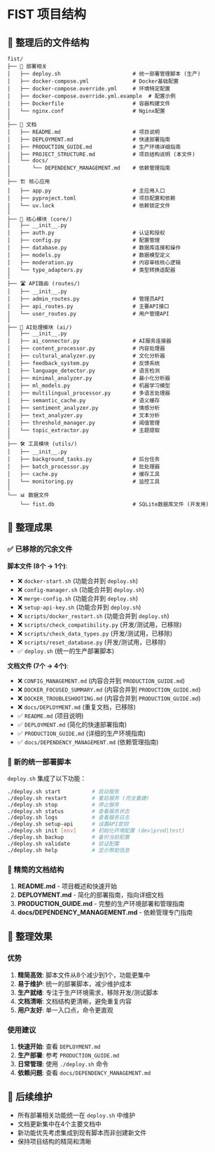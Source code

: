 # FIST 项目结构

## 📁 整理后的文件结构

```
fist/
├── 🚀 部署相关
│   ├── deploy.sh                       # 统一部署管理脚本 (生产)
│   ├── docker-compose.yml              # Docker基础配置
│   ├── docker-compose.override.yml     # 环境特定配置
│   ├── docker-compose.override.yml.example  # 配置示例
│   ├── Dockerfile                      # 容器构建文件
│   └── nginx.conf                      # Nginx配置
│
├── 📖 文档
│   ├── README.md                       # 项目说明
│   ├── DEPLOYMENT.md                   # 快速部署指南
│   ├── PRODUCTION_GUIDE.md             # 生产环境详细指南
│   ├── PROJECT_STRUCTURE.md            # 项目结构说明 (本文件)
│   └── docs/
│       └── DEPENDENCY_MANAGEMENT.md    # 依赖管理指南
│
├── 🏗️ 核心应用
│   ├── app.py                          # 主应用入口
│   ├── pyproject.toml                  # 项目配置和依赖
│   └── uv.lock                         # 依赖锁定文件
│
├── 🔧 核心模块 (core/)
│   ├── __init__.py
│   ├── auth.py                         # 认证和授权
│   ├── config.py                       # 配置管理
│   ├── database.py                     # 数据库连接和操作
│   ├── models.py                       # 数据模型定义
│   ├── moderation.py                   # 内容审核核心逻辑
│   └── type_adapters.py                # 类型转换适配器
│
├── 🛣️ API路由 (routes/)
│   ├── __init__.py
│   ├── admin_routes.py                 # 管理员API
│   ├── api_routes.py                   # 主要API接口
│   └── user_routes.py                  # 用户管理API
│
├── 🤖 AI处理模块 (ai/)
│   ├── __init__.py
│   ├── ai_connector.py                 # AI服务连接器
│   ├── content_processor.py            # 内容处理器
│   ├── cultural_analyzer.py            # 文化分析器
│   ├── feedback_system.py              # 反馈系统
│   ├── language_detector.py            # 语言检测
│   ├── minimal_analyzer.py             # 最小化分析器
│   ├── ml_models.py                    # 机器学习模型
│   ├── multilingual_processor.py       # 多语言处理器
│   ├── semantic_cache.py               # 语义缓存
│   ├── sentiment_analyzer.py           # 情感分析
│   ├── text_analyzer.py                # 文本分析
│   ├── threshold_manager.py            # 阈值管理
│   └── topic_extractor.py              # 主题提取
│
├── 🛠️ 工具模块 (utils/)
│   ├── __init__.py
│   ├── background_tasks.py             # 后台任务
│   ├── batch_processor.py              # 批处理器
│   ├── cache.py                        # 缓存工具
│   └── monitoring.py                   # 监控工具
│
└── 📊 数据文件
    └── fist.db                         # SQLite数据库文件 (开发用)
```

## 🎯 整理成果

### ✅ 已移除的冗余文件

**脚本文件 (8个 → 1个)**:
- ❌ `docker-start.sh` (功能合并到 `deploy.sh`)
- ❌ `config-manager.sh` (功能合并到 `deploy.sh`)
- ❌ `merge-config.sh` (功能合并到 `deploy.sh`)
- ❌ `setup-api-key.sh` (功能合并到 `deploy.sh`)
- ❌ `scripts/docker_restart.sh` (功能合并到 `deploy.sh`)
- ❌ `scripts/check_compatibility.py` (开发/测试用，已移除)
- ❌ `scripts/check_data_types.py` (开发/测试用，已移除)
- ❌ `scripts/reset_database.py` (开发/测试用，已移除)
- ✅ `deploy.sh` (统一的生产部署脚本)

**文档文件 (7个 → 4个)**:
- ❌ `CONFIG_MANAGEMENT.md` (内容合并到 `PRODUCTION_GUIDE.md`)
- ❌ `DOCKER_FOCUSED_SUMMARY.md` (内容合并到 `PRODUCTION_GUIDE.md`)
- ❌ `DOCKER_TROUBLESHOOTING.md` (内容合并到 `PRODUCTION_GUIDE.md`)
- ❌ `docs/DEPLOYMENT.md` (重复文档，已移除)
- ✅ `README.md` (项目说明)
- ✅ `DEPLOYMENT.md` (简化的快速部署指南)
- ✅ `PRODUCTION_GUIDE.md` (详细的生产环境指南)
- ✅ `docs/DEPENDENCY_MANAGEMENT.md` (依赖管理指南)

### 🚀 新的统一部署脚本

`deploy.sh` 集成了以下功能：

```bash
./deploy.sh start          # 启动服务
./deploy.sh restart        # 重启服务 (完全重建)
./deploy.sh stop           # 停止服务
./deploy.sh status         # 查看服务状态
./deploy.sh logs           # 查看服务日志
./deploy.sh setup-api      # 设置API密钥
./deploy.sh init [env]     # 初始化环境配置 (dev|prod|test)
./deploy.sh backup         # 备份当前配置
./deploy.sh validate       # 验证配置
./deploy.sh help           # 显示帮助信息
```

### 📖 精简的文档结构

1. **README.md** - 项目概述和快速开始
2. **DEPLOYMENT.md** - 简化的部署指南，指向详细文档
3. **PRODUCTION_GUIDE.md** - 完整的生产环境部署和管理指南
4. **docs/DEPENDENCY_MANAGEMENT.md** - 依赖管理专门指南

## 🎉 整理效果

### 优势

1. **精简高效**: 脚本文件从8个减少到1个，功能更集中
2. **易于维护**: 统一的部署脚本，减少维护成本
3. **生产就绪**: 专注于生产环境需求，移除开发/测试脚本
4. **文档清晰**: 文档结构更清晰，避免重复内容
5. **用户友好**: 单一入口点，命令更直观

### 使用建议

1. **快速开始**: 查看 `DEPLOYMENT.md`
2. **生产部署**: 参考 `PRODUCTION_GUIDE.md`
3. **日常管理**: 使用 `./deploy.sh` 命令
4. **依赖问题**: 查看 `docs/DEPENDENCY_MANAGEMENT.md`

## 🔄 后续维护

- 所有部署相关功能统一在 `deploy.sh` 中维护
- 文档更新集中在4个主要文档中
- 新功能优先考虑集成到现有脚本而非创建新文件
- 保持项目结构的精简和清晰
